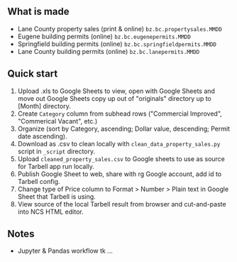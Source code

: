 What is made
------------
* Lane County property sales (print & online) `bz.bc.propertysales.MMDD`
* Eugene building permits (online) `bz.bc.eugenepermits.MMDD`
* Springfield building permits (online) `bz.bc.springfieldpermits.MMDD`
* Lane County building permits (online) `bz.bc.lanepermits.MMDD`

Quick start
-----------

1. Upload .xls to Google Sheets to view, open with Google Sheets and move out Google Sheets copy up out of "originals" directory up to [Month] directory.
1. Create `Category` column from subhead rows ("Commercial Improved", "Commerical Vacant", etc.)
1. Organize (sort by Category, ascending; Dollar value, descending; Permit date ascending).
1. Download as .csv to clean locally with `clean_data_property_sales.py` script in `_script` directory.
1. Upload `cleaned_property_sales.csv` to Google sheets to use as source for Tarbell app run locally.
1. Publish Google Sheet to web, share with rg Google account, add id to Tarbell config.
1. Change type of Price column to Format > Number > Plain text in Google Sheet that Tarbell is using.
1. View source of the local Tarbell result from browser and cut-and-paste into NCS HTML editor.

Notes
--------------

* Jupyter & Pandas workflow tk ... 
